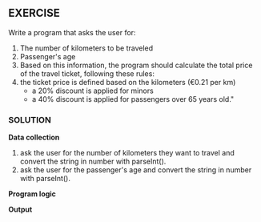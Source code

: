 ## EXERCISE

Write a program that asks the user for:

1. The number of kilometers to be traveled
2. Passenger's age
3. Based on this information, the program should calculate the total price of the travel ticket, following these rules:
4. the ticket price is defined based on the kilometers (€0.21 per km)
   - a 20% discount is applied for minors
   - a 40% discount is applied for passengers over 65 years old."


### SOLUTION

**Data collection**
1.  ask the user for the number of kilometers they want to travel and convert the string in number with parseInt().
2.  ask the user for the passenger's age and convert the string in number with parseInt().

**Program logic**

**Output**